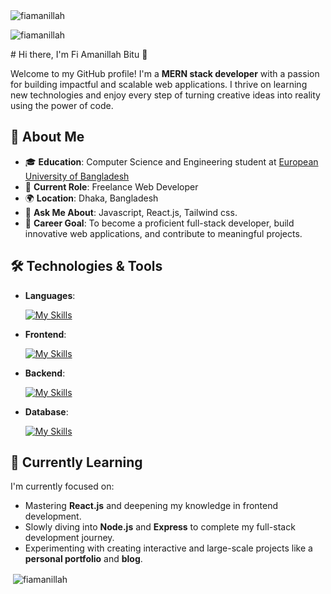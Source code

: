 
<img src="https://i.ibb.co.com/27vvP2r/Black-Elegant-Minimalist-Profile-Linked-In-Banner.png" alt="fiamanillah" />
<p><img src="https://komarev.com/ghpvc/?username=fiamanillah&label=Profile%20views&color=0e75b6&style=flat" alt="fiamanillah" /></p>
# Hi there, I'm Fi Amanillah Bitu 👋

Welcome to my GitHub profile! I'm a **MERN stack developer** with a passion for building impactful and scalable web applications. I thrive on learning new technologies and enjoy every step of turning creative ideas into reality using the power of code.

## 👤 About Me

-   🎓 **Education**: Computer Science and Engineering student at [European University of Bangladesh](https://eub.edu.bd/)
-   💼 **Current Role**: Freelance Web Developer
-   🌍 **Location**: Dhaka, Bangladesh
-   💬 **Ask Me About**: Javascript, React.js, Tailwind css.
-   🎯 **Career Goal**: To become a proficient full-stack developer, build innovative web applications, and contribute to meaningful projects.

## 🛠️ Technologies & Tools

-   **Languages**: <p>[![My Skills](https://skillicons.dev/icons?i=html,css,js,c)](https://skillicons.dev) </p>
    
-   **Frontend**: <p> [![My Skills](https://skillicons.dev/icons?i=react,tailwind)](https://skillicons.dev)</p>
    
-   **Backend**:<p> [![My Skills](https://skillicons.dev/icons?i=nodejs)](https://skillicons.dev)</p>
    
-   **Database**:<p> [![My Skills](https://skillicons.dev/icons?i=mongo)](https://skillicons.dev)</p>



## 🌱 Currently Learning

I'm currently focused on:

-   Mastering **React.js** and deepening my knowledge in frontend development.
-   Slowly diving into **Node.js** and **Express** to complete my full-stack development journey.
-   Experimenting with creating interactive and large-scale projects like a **personal portfolio** and **blog**.

<p>&nbsp;<img align="center" src="https://github-readme-stats.vercel.app/api?username=fiamanillah&show_icons=true&locale=en&bg_color=0,000000,130F40" alt="fiamanillah" /></p>
